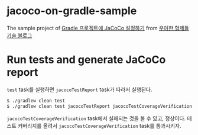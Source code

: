 # jacoco-on-gradle-sample

The sample project of [Gradle 프로젝트에 JaCoCo 설정하기](http://woowabros.github.io/experience/2020/02/02/jacoco-config-on-gradle-project.html)
from [우아한 형제들 기술 블로그](http://woowabros.github.io/)


# Run tests and generate JaCoCo report

`test` task를 실행하면 `jacocoTestReport` task가 따라서 실행된다.

```bash
$ ./gradlew clean test
$ ./gradlew clean test jacocoTestReport jacocoTestCoverageVerification
```

`jacocoTestCoverageVerification` task에서 실패되는 것을 볼 수 있고, 정상이다. 테스트 커버리지를 올려서 `jacocoTestCoverageVerification` task를 통과시키자.
